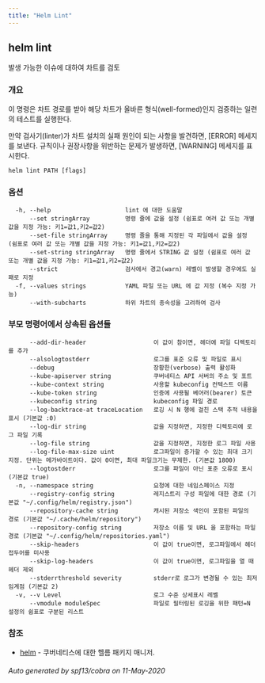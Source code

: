 ```yaml
---
title: "Helm Lint"
---
```


## helm lint

발생 가능한 이슈에 대하여 차트를 검토

### 개요


이 명령은 차트 경로를 받아 해당 차트가 올바른
형식(well-formed)인지 검증하는 일련의 테스트를 실행한다.

만약 검사기(linter)가 차트 설치의 실패 원인이 되는 사항을 발견하면,
[ERROR] 메세지를 보낸다. 규칙이나 권장사항을 위반하는 문제가 발생하면,
[WARNING] 메세지를 표시한다.


```
helm lint PATH [flags]
```

### 옵션

```
  -h, --help                     lint 에 대한 도움말
      --set stringArray          명령 줄에 값을 설정 (쉼표로 여러 값 또는 개별 값을 지정 가능: 키1=값1,키2=값2)
      --set-file stringArray     명령 줄을 통해 지정된 각 파일에서 값을 설정 (쉼표로 여러 값 또는 개별 값을 지정 가능: 키1=값1,키2=값2)
      --set-string stringArray   명령 줄에서 STRING 값 설정 (쉼표로 여러 값 또는 개별 값을 지정 가능: 키1=값1,키2=값2)
      --strict                   검사에서 경고(warn) 레벨이 발생할 경우에도 실패로 지정
  -f, --values strings           YAML 파일 또는 URL 에 값 지정 (복수 지정 가능)
      --with-subcharts           하위 차트의 종속성을 고려하여 검사
```

### 부모 명령어에서 상속된 옵션들

```
      --add-dir-header                   이 값이 참이면, 헤더에 파일 디렉토리를 추가
      --alsologtostderr                  로그를 표준 오류 및 파일로 표시
      --debug                            장황한(verbose) 출력 활성화
      --kube-apiserver string            쿠버네티스 API 서버의 주소 및 포트
      --kube-context string              사용할 kubeconfig 컨텍스트 이름
      --kube-token string                인증에 사용될 베어러(bearer) 토큰
      --kubeconfig string                kubeconfig 파일 경로
      --log-backtrace-at traceLocation   로깅 시 N 행에 걸친 스택 추적 내용을 표시 (기본값 :0)
      --log-dir string                   값을 지정하면, 지정한 디렉토리에 로그 파일 기록
      --log-file string                  값을 지정하면, 지정한 로그 파일 사용
      --log-file-max-size uint           로그파일이 증가할 수 있는 최대 크기 지정. 단위는 메가바이트이다. 값이 0이면, 최대 파일크기는 무제한. (기본값 1800)
      --logtostderr                      로그를 파일이 아닌 표준 오류로 표시 (기본값 true)
  -n, --namespace string                 요청에 대한 네임스페이스 지정
      --registry-config string           레지스트리 구성 파일에 대한 경로 (기본값 "~/.config/helm/registry.json")
      --repository-cache string          캐시된 저장소 색인이 포함된 파일의 경로 (기본값 "~/.cache/helm/repository")
      --repository-config string         저장소 이름 및 URL 을 포함하는 파일 경로 (기본값 "~/.config/helm/repositories.yaml")
      --skip-headers                     이 값이 true이면, 로그파일에서 헤더 접두어를 미사용
      --skip-log-headers                 이 값이 true이면, 로그파일을 열 때 헤더 제외
      --stderrthreshold severity         stderr로 로그가 변경될 수 있는 최저 임계점 (기본값 2)
  -v, --v Level                          로그 수준 상세표시 레벨
      --vmodule moduleSpec               파일로 필터링된 로깅을 위한 패턴=N 설정의 쉼표로 구분된 리스트
```

### 참조

* [helm](../helm)	 - 쿠버네티스에 대한 헬름 패키지 매니저.

###### Auto generated by spf13/cobra on 11-May-2020
